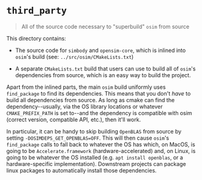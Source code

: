# `third_party`

> All of the source code necessary to "superbuild" `osim` from source

This directory contains:

- The source code for `simbody` and `opensim-core`, which is inlined
  into `osim`'s build (see: `../src/osim/CMakeLists.txt`)

- A separate `CMakeLists.txt` build that users can use to build all of
  `osim`'s dependencies from source, which is an easy way to build the
  project.

Apart from the inlined parts, the main `osim` build uniformly uses
`find_package` to find its dependencies. This means that you don't
*have* to build all dependencies from source. As long as cmake can
find the dependency--usually, via the OS library locations or whatever
`CMAKE_PREFIX_PATH` is set to--and the dependency is compatible with
osim (correct version, compatible API, etc.), then it'll work.

In particular, it can be handy to skip building `OpenBLAS` from source
by setting `-DOSIMDEPS_GET_OPENBLAS=OFF`. This will then cause `osim`'s
`find_package` calls to fall back to whatever the OS has which, on MacOS,
is going to be `Accelerate.framework` (hardware-accelerated) and, on Linux,
is going to be whatever the OS installed (e.g. `apt install openblas`, or
a hardware-specific implementation). Downstream projects can package linux
packages to automatically install those dependencies.

